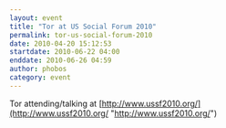 ```yaml
---
layout: event
title: "Tor at US Social Forum 2010"
permalink: tor-us-social-forum-2010
date: 2010-04-20 15:12:53
startdate: 2010-06-22 04:00
enddate: 2010-06-26 04:59
author: phobos
category: event
---
```


Tor attending/talking at [http://www.ussf2010.org/](http://www.ussf2010.org/ "http://www.ussf2010.org/")
